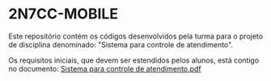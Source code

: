 # 2N7CC-MOBILE

Este repositório contém os códigos desenvolvidos pela turma para o projeto de disciplina denominado:
"Sistema para controle de atendimento".

Os requisitos iniciais, que devem ser estendidos pelos alunos, está contigo no documento: [Sistema para controle de atendimento.pdf](https://github.com/uninassau-2023-1/2N7CC-MOBILE/blob/main/Sistema%20para%20controle%20de%20atendimento.pdf)
